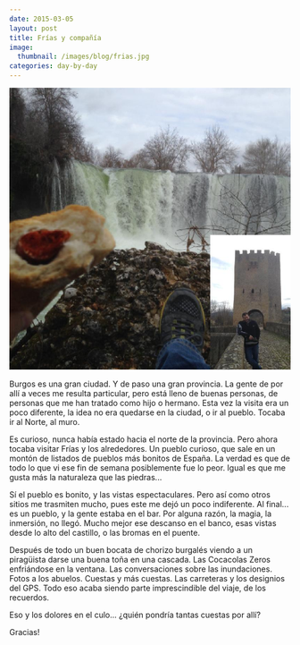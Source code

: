 ```yaml
---
date: 2015-03-05
layout: post
title: Frías y compañía
image:
  thumbnail: /images/blog/frias.jpg
categories: day-by-day
---
```

[![Burgos - Frías - Tobera - Miky - Miguel](/images/blog/frias.jpg)](/images/blog/frias.jpg)

Burgos es una gran ciudad. Y de paso una gran provincia. La gente de por allí a veces me resulta particular, pero está lleno de buenas personas, de personas que me han tratado como hijo o hermano. Esta vez la visita era un poco diferente, la idea no era quedarse en la ciudad, o ir al pueblo. Tocaba ir al Norte, al muro. 

Es curioso, nunca había estado hacia el norte de la provincia. Pero ahora tocaba visitar Frías y los alrededores. Un pueblo curioso, que sale en un montón de listados de pueblos más bonitos de España. La verdad es que de todo lo que vi ese fin de semana posiblemente fue lo peor. Igual es que me gusta más la naturaleza que las piedras...

Sí el pueblo es bonito, y las vistas espectaculares. Pero así como otros sitios me trasmiten mucho, pues este me dejó un poco indiferente. Al final... es un pueblo, y la gente estaba en el bar. Por alguna razón, la magia, la inmersión, no llegó. Mucho mejor ese descanso en el banco, esas vistas desde lo alto del castillo, o las bromas en el puente. 

Después de todo un buen bocata de chorizo burgalés viendo a un piragüista darse una buena toña en una cascada. Las Cocacolas Zeros enfriándose en la ventana. Las conversaciones sobre las inundaciones. Fotos a los abuelos. Cuestas y más cuestas. Las carreteras y los designios del GPS. Todo eso acaba siendo parte imprescindible del viaje, de los recuerdos.

Eso y los dolores en el culo... ¿quién pondría tantas cuestas por allí?

Gracias!
